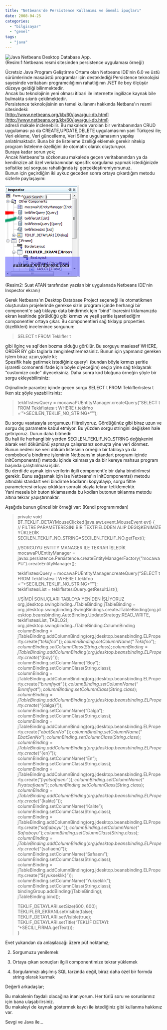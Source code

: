 ```yaml
---
title: "Netbeans'de Persistence Kullanımı ve önemli ipuçları"
date: 2008-04-25
categories: 
  - "bilgisayar"
  - "genel"
tags: 
  - "java"
---
```


![Java Netbeans Desktop Database App.](/images/running-app.png)  
(Resim:1 Netbeans resmi sitesinden persistence uygulaması örneği)  
  
Ücretsiz Java Program Geliştirme Ortamı olan Netbeans IDE'nin 6.0 ve üstü sürümlerinde masaüstü programlar için desteklediği Persistence teknolojisi sayesinde veritabanı programcılığının rahatlığının .NET ile boy ölçüşür düzeye geldiği bilinmektedir.  
Ancak bu teknolojinin yeni olması itibari ile internette ingilizce kaynak bile bulmakta sıkıntı çekilmektedir.  
Persistence teknolojisinin en temel kullanımı hakkında Netbans'ın resmi sitesindeki:  
[http://www.netbeans.org/kb/60/java/gui-db.html](http://www.netbeans.org/kb/60/java/gui-db.html)  
adresli makale inclenebilir. Bu makalede varolan bir veritabanından CRUD uygulaması ya da CREATE,UPDATE,DELETE uygulamasının yani Türkçesi ile; Veri ekleme, Veri güncelleme, Veri Silme uygulamasının yapılışı anlatılmaktadır. Buna bir de listeleme özelliği eklemek gerekir nitekip program listeleme özelliğini de otomatik olarak oluşturuyor.  
Buraya kadar sorun yok;  
Ancak Netbeans'ta sözkonusu makalede geçen veritabanından ya da kendinzize ait özel veriabanından spesifik sorgulama yapmak istediğinizde sofistike sql sorgusu rahatlığında işi gerçekleştiremiyorsunuz.  
Bunun için geçirdiğim iki uykuz geceden sonra ortaya çıkardığım metodu sizlerle paylaşayım:  
  
[![Netbeans'de persistence kullanımı](/images/netbeans_persistence.png)](http://suatatan.wordpress.com/wp-content/uploads/2008/04/netbeans_persistence.png)  
  
(Resim2: Suat ATAN tarafından yazılan bir uygulanada Netbeans IDE'nin Inspector ekranı)  
  
Gerek Netbeans'ın Desktop Database Project seçeneği ile otomatikmen oluşturulan projelerinde gerekse sizin program içinde herhangi bir component'e sağ tıklayıp data bindirmek için “bind” ibaresini tıklamanızda ekran kesitinde görüldüğü gibi kırmızı ve yeşil şeritle işaretlediğim componentler ortaya çıkar. Bu componentleri sağ tıklayıp properties (özellikleri) incelenince sorgunun:  

> SELECT t FROM Teklıfler t

  
gibi ilginç ve sql'den bozma olduğu görülür. Bu sorguyu maalesef WHERE, ORDER BY gibi taglarla zenginleştiremezsiniz. Bunun için yapmanız gereken işlem biraz uzun,şöyle ki;  
Spesifik hale getirmek istediğiniz query'i (bundan böyle kırmızı şeritle işraretli comonenti ifade için böyle diyeceğim) seçip yine sağ tıklayarak “customize code” diyeceksiniz. Daha sonra kod bloğuna örneğin şöyle bir sorgu ekleyebilirsiniz:  
  
Orjinalinde parantez içinde geçen sorgu SELECT t FROM Teklıflerlıstesı t iken siz şöyle yazabilirsiniz:  

> teklıflıstesıQuery = mocawaPUEntityManager.createQuery(“SELECT t FROM Teklıflıstesı t WHERE t.teklıfno =’”+SECILEN\_TEKLIF\_NO\_STRING+“’”);

  
Bu sorgu vasıtasıyla sorgumuzu filitreliyoruz. Gördüğünüz gibi biraz uzun ve sorgu dış parametre kabul etmiyor. Bu yüzden sorgu stringini değişken hale getiriyoruz. Durun daha bitmedi:  
Bu hali ile herhangi bir yerden SECILEN\_TEKLIF\_NO\_STRING değişkenini alarak veri dökümünü yapmaya çalışırsanız sonuçta yine veri dönmez. Bunun nedeni ise veri döküm listesinin örneğin bir tabloya ya da combobox'a bindirme işleminin Netbeans'ın standart programı içinde initComponents() metodu içinde kalması ya da bir kereye mahsus program başında çalıştırılması işidir.  
Bu derdi de aşmak için verilerin ilgili component'e bir daha bindirilmesi gerekir. Bunu sağşamak için ise Netbeans'ın initComponents() metodu altındaki standart veri bindirme kodlarını kopyalayıp, sorgu filtre parameteresi ortaya çıktıktan sonraki olayla tekrar tetiklemektir.  
Yani mesela bir buton tıklamasında bu kodları butonun tıklanma metodu altına tekrar yapıştırmaktır.  
  
Aşağıda bunun güncel bir örneği var: (Kendi programımdan)  

> private void BT\_TEKLIF\_DETAYMouseClicked(java.awt.event.MouseEvent evt) {  
> // FİLTRE PARAMETERESİNİ BİR TEXTFİELDDEN ALIP DEĞİŞKENİMİZE YÜKLEDİK  
> SECILEN\_TEKLIF\_NO\_STRING=SECILEN\_TEKLIF\_NO.getText();  
>   
> //SORGUYU ENTITY MANAGER ILE TEKRAR İŞLEDİK  
> mocawaPUEntityManager = javax.persistence.Persistence.createEntityManagerFactory(“mocawaPU”).createEntityManager();  
>   
> teklıflıstesıQuery = mocawaPUEntityManager.createQuery(“SELECT t FROM Teklıflıstesı t WHERE t.teklıfno =’”+SECILEN\_TEKLIF\_NO\_STRING+“’”);  
> teklıflıstesıList = teklıflıstesıQuery.getResultList();  
>   
> //ŞİMDİ SONUÇLARI TABLOYA YENİDEN İŞLİYORUZ  
> org.jdesktop.swingbinding.JTableBinding jTableBinding = org.jdesktop.swingbinding.SwingBindings.createJTableBinding(org.jdesktop.beansbinding.AutoBinding.UpdateStrategy.READ\_WRITE, teklıflıstesıList, TABLO2);  
> org.jdesktop.swingbinding.JTableBinding.ColumnBinding columnBinding = jTableBinding.addColumnBinding(org.jdesktop.beansbinding.ELProperty.create(“${teklıfno}”));  
> columnBinding.setColumnName(“Teklıfno”);  
> columnBinding.setColumnClass(String.class);  
> columnBinding = jTableBinding.addColumnBinding(org.jdesktop.beansbinding.ELProperty.create(“${boy}”));  
> columnBinding.setColumnName(“Boy”);  
> columnBinding.setColumnClass(String.class);  
> columnBinding = jTableBinding.addColumnBinding(org.jdesktop.beansbinding.ELProperty.create(“${bırımfıyat}”));  
> columnBinding.setColumnName(“Bırımfıyat”);  
> columnBinding.setColumnClass(String.class);  
> columnBinding = jTableBinding.addColumnBinding(org.jdesktop.beansbinding.ELProperty.create(“${dalga}”));  
> columnBinding.setColumnName(“Dalga”);  
> columnBinding.setColumnClass(String.class);  
> columnBinding = jTableBinding.addColumnBinding(org.jdesktop.beansbinding.ELProperty.create(“${ebatSerıNo}”));  
> columnBinding.setColumnName(“Ebat Serı No”);  
> columnBinding.setColumnClass(String.class);  
> columnBinding = jTableBinding.addColumnBinding(org.jdesktop.beansbinding.ELProperty.create(“${en}”));  
> columnBinding.setColumnName(“En”);  
> columnBinding.setColumnClass(String.class);  
> columnBinding = jTableBinding.addColumnBinding(org.jdesktop.beansbinding.ELProperty.create(“${fıyatsafıaenı}”));  
> columnBinding.setColumnName(“Fıyatsafıaenı”);  
> columnBinding.setColumnClass(String.class);  
> columnBinding = jTableBinding.addColumnBinding(org.jdesktop.beansbinding.ELProperty.create(“${kalıte}”));  
> columnBinding.setColumnName(“Kalıte”);  
> columnBinding.setColumnClass(String.class);  
> columnBinding = jTableBinding.addColumnBinding(org.jdesktop.beansbinding.ELProperty.create(“${safıaboyu}”));  
> columnBinding.setColumnName(“Safıaboyu”);  
> columnBinding.setColumnClass(String.class);  
> columnBinding = jTableBinding.addColumnBinding(org.jdesktop.beansbinding.ELProperty.create(“${safıaenı}”));  
> columnBinding.setColumnName(“Safıaenı”);  
> columnBinding.setColumnClass(String.class);  
> columnBinding = jTableBinding.addColumnBinding(org.jdesktop.beansbinding.ELProperty.create(“${yukseklık}”));  
> columnBinding.setColumnName(“Yukseklık”);  
> columnBinding.setColumnClass(String.class);  
> bindingGroup.addBinding(jTableBinding);  
> jTableBinding.bind();  
>   
> TEKLIF\_DETAYLARI.setSize(600, 600);  
> TEKLIFLER\_EKRANI.setVisible(false);  
> TEKLIF\_DETAYLARI.setVisible(true);  
> TEKLIF\_DETAYLARI.setTitle(“TEKLİF DETAYI: ”+SECILI\_FIRMA.getText());  
> }

  
Evet yukarıdan da anlaşılacağı üzere püf noktamız;  

  
2. Sorgumuzu yenilemek
  
4. Ortaya çıkan sonuçları ilgili componentimize tekrar yüklemek
  
6. Sorgularımızı alışılmış SQL tarzında değil, biraz daha özel bir formda string olarak kurmak
  

  
Değerli arkadaşlar;  
  
Bu makalenin faydalı olacağına inanıyorum. Her türlü soru ve sorunlarınız için bana ulaşabilirsiniz.  
Bu makaleyi de kaynak göstermek kaydı ile istediğiniz gibi kullanma hakkınız var.  
  
Sevgi ve Java ile…
